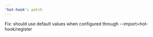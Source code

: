 ```yaml
---
'hot-hook': patch
---
```


Fix: should use default values when configured through --import=hot-hook/register

